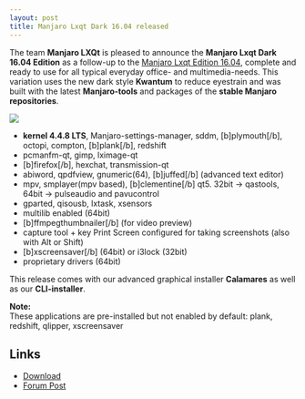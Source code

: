 ```yaml
---
layout: post
title: Manjaro Lxqt Dark 16.04 released
---
```


The team **Manjaro LXQt** is pleased to announce the **Manjaro Lxqt Dark 16.04 Edition** as a follow-up to the [Manjaro Lxqt Edition 16.04](http://manjaro.github.io/Manjaro-Lxqt-16.04-released/), complete and ready to use for all typical everyday office- and multimedia-needs.
This variation uses the new dark style **Kwantum** to reduce eyestrain and was built with the latest **Manjaro-tools** and packages of the **stable Manjaro repositories**.

<img src="https://manjaro.github.io/images/manjaro-dark-16.04.jpg">

* **kernel 4.4.8 LTS**, Manjaro-settings-manager, sddm, [b]plymouth[/b], octopi, compton, [b]plank[/b], redshift
* pcmanfm-qt, gimp, lximage-qt
* [b]firefox[/b], hexchat, transmission-qt
* abiword, qpdfview, gnumeric(64), [b]juffed[/b] (advanced text editor)
* mpv, smplayer(mpv based), [b]clementine[/b] qt5. 32bit -> qastools, 64bit -> pulseaudio and pavucontrol
* gparted, qisousb, lxtask, xsensors
* multilib enabled (64bit)
* [b]ffmpegthumbnailer[/b] (for video preview)
* capture tool + key Print Screen configured for taking screenshots (also with Alt or Shift)
* [b]xscreensaver[/b] (64bit) or i3lock (32bit)
* proprietary drivers (64bit)

This release comes with our advanced graphical installer **Calamares** as well as our **CLI-installer**. 

**Note:**  
These applications are pre-installed but not enabled by default: plank, redshift, qlipper, xscreensaver

## Links

* [Download](https://sourceforge.net/projects/manjarolinux/files/community/LXQT/2016.04/)
* [Forum Post](https://forum.manjaro.org/index.php?topic=33423.msg273424#msg273424)
